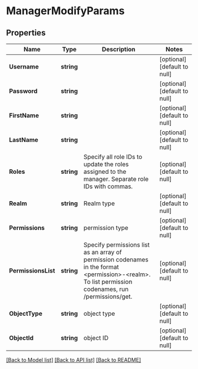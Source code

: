# ManagerModifyParams

## Properties
Name | Type | Description | Notes
------------ | ------------- | ------------- | -------------
**Username** | **string** |  | [optional] [default to null]
**Password** | **string** |  | [optional] [default to null]
**FirstName** | **string** |  | [optional] [default to null]
**LastName** | **string** |  | [optional] [default to null]
**Roles** | **string** | Specify all role IDs to update the roles assigned to the manager. Separate role IDs with commas. | [optional] [default to null]
**Realm** | **string** | Realm type | [optional] [default to null]
**Permissions** | **string** | permission type | [optional] [default to null]
**PermissionsList** | **string** | Specify permissions list as an array of permission codenames in the format &lt;permission&gt;-&lt;realm&gt;. To list permission codenames, run /permissions/get. | [optional] [default to null]
**ObjectType** | **string** | object type | [optional] [default to null]
**ObjectId** | **string** | object ID | [optional] [default to null]

[[Back to Model list]](../README.md#documentation-for-models) [[Back to API list]](../README.md#documentation-for-api-endpoints) [[Back to README]](../README.md)


